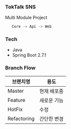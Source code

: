 ### TokTalk SNS

Multi Module Project

```java
   Core -> Api -> Web 
```

### Tech
- Java 
- Spring Boot 2.7.1

### Branch Flow

|브랜치명|용도|
|---|---|
|Master|현재 배포중|
|Feature|새로운 기능|
|HotFix|수정|
|Refactoring|간단한 변경|
